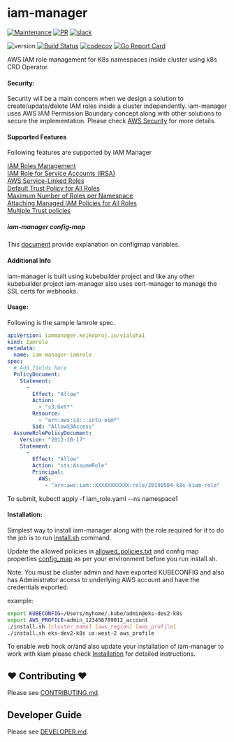 # iam-manager

[![Maintenance](https://img.shields.io/badge/Maintained%3F-yes-green.svg)][GithubMaintainedUrl]
[![PR](https://img.shields.io/badge/PRs-welcome-brightgreen.svg)][GithubPrsUrl]
[![slack](https://img.shields.io/badge/slack-join%20the%20conversation-ff69b4.svg)][SlackUrl]

![version](https://img.shields.io/badge/version-0.0.1-blue.svg?cacheSeconds=2592000)
[![Build Status][BuildStatusImg]][BuildMasterUrl]
[![codecov][CodecovImg]][CodecovUrl]
[![Go Report Card][GoReportImg]][GoReportUrl]


AWS IAM role management for K8s namespaces inside cluster using k8s CRD Operator. 

#### Security:

Security will be a main concern when we design a solution to create/update/delete IAM roles inside a cluster independently. iam-manager uses AWS IAM Permission Boundary concept along with other solutions to secure the implementation. Please check [AWS Security](docs/AWS_Security.md) for more details.

#### Supported Features

Following features are supported by IAM Manager

[IAM Roles Management](docs/Features.md#iam-roles-management)  
[IAM Role for Service Accounts (IRSA)](docs/Features.md#iam-role-for-service-accounts-irsa)  
[AWS Service-Linked Roles](docs/Features.md#aws-service-linked-roles)  
[Default Trust Policy for All Roles](docs/Features.md#default-trust-policy-for-all-roles)  
[Maximum Number of Roles per Namespace](docs/Features.md#maximum-number-of-roles-per-namespace)  
[Attaching Managed IAM Policies for All Roles](docs/Features.md#attaching-managed-iam-policies-for-all-roles)  
[Multiple Trust policies](docs/Features.md#multiple-trust-policies)

##### iam-manager config-map
This [document](docs/Configmap_Properties.md) provide explanation on configmap variables.

#### Additional Info  
iam-manager is built using kubebuilder project and like any other kubebuilder project iam-manager also uses cert-manager to manage the SSL certs for webhooks.


#### Usage:  
Following is the sample Iamrole spec. 

```yaml
apiVersion: iammanager.keikoproj.io/v1alpha1
kind: Iamrole
metadata:
  name: iam-manager-iamrole
spec:
  # Add fields here
  PolicyDocument:
    Statement:
      -
        Effect: "Allow"
        Action:
          - "s3:Get*"
        Resource:
          - "arn:aws:s3:::intu-oim*"
        Sid: "AllowS3Access"
  AssumeRolePolicyDocument:
    Version: "2012-10-17"
    Statement:
      -
        Effect: "Allow"
        Action: "sts:AssumeRole"
        Principal:
          AWS:
            - "arn:aws:iam::XXXXXXXXXXX:role/20190504-k8s-kiam-role"
```

To submit, kubectl apply -f iam_role.yaml --ns namespace1

#### Installation:
 
Simplest way to install iam-manager along with the role required for it to do the job is to run [install.sh](hack/install.sh) command.  

Update the allowed policies in [allowed_policies.txt](hack/allowed_policies.txt) and config map properties [config_map](hack/iammanager.keikoproj.io_iamroles-configmap.yaml) as per your environment before you run install.sh.

Note: You must be cluster admin and have exported KUBECONFIG and also has Administrator access to underlying AWS account and have the credentials exported.

example:
```bash
export KUBECONFIG=/Users/myhome/.kube/admin@eks-dev2-k8s  
export AWS_PROFILE=admin_123456789012_account
./install.sh [cluster_name] [aws_region] [aws_profile]
./install.sh eks-dev2-k8s us-west-2 aws_profile

```

To enable web hook or/and also update your installation of iam-manager to work with kiam please check [Installation](docs/Install.md) for detailed instructions.


## ❤ Contributing ❤

Please see [CONTRIBUTING.md](.github/CONTRIBUTING.md).

## Developer Guide

Please see [DEVELOPER.md](.github/DEVELOPER.md).

<!-- Markdown link -->
[install]: docs/README.md
[ext_link]: https://upload.wikimedia.org/wikipedia/commons/d/d9/VisualEditor_-_Icon_-_External-link.svg


[GithubMaintainedUrl]: https://github.com/keikoproj/iam-manager/graphs/commit-activity
[GithubPrsUrl]: https://github.com/keikoproj/iam-manager/pulls
[SlackUrl]: https://keikoproj.slack.com/messages/iam-manager

[BuildStatusImg]: https://travis-ci.org/keikoproj/iam-manager.svg?branch=master
[BuildMasterUrl]: https://travis-ci.org/keikoproj/iam-manager

[CodecovImg]: https://codecov.io/gh/keikoproj/iam-manager/branch/master/graph/badge.svg
[CodecovUrl]: https://codecov.io/gh/keikoproj/iam-manager

[GoReportImg]: https://goreportcard.com/badge/github.com/keikoproj/iam-manager
[GoReportUrl]: https://goreportcard.com/report/github.com/keikoproj/iam-manager